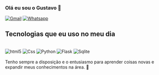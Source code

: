### Olá eu sou o Gustavo 👋

[![Gmail](https://img.shields.io/badge/Gmail-D14836?style=for-the-badge&logo=gmail&logoColor=white)](mailto:gustavoalvesdelima11@gmail.com)
[![Whatsapp](https://img.shields.io/badge/WhatsApp-25D366?style=for-the-badge&logo=whatsapp&logoColor=white)]("https://w.app/RgupUe")


## Tecnologias que eu uso no meu dia

<div style = "display: inline_block"><br/>
  <img align="center" alt="html5" src="https://img.shields.io/badge/HTML5-E34F26?style=for-the-badge&logo=html5&logoColor=white">
  <img align="center" alt="Css" src="https://img.shields.io/badge/CSS-239120?&style=for-the-badge&logo=css3&logoColor=white">
  <img align="center" alt="Python" src="https://img.shields.io/badge/Python-3776AB?style=for-the-badge&logo=python&logoColor=white">
  <img align="center" alt="Flask" src="https://img.shields.io/badge/Flask-000000?style=for-the-badge&logo=flask&logoColor=white">
  <img align="center" alt="Sqlite" src="https://img.shields.io/badge/SQLite-07405E?style=for-the-badge&logo=sqlite&logoColor=white">
</div>
<br>
Tenho sempre a disposição e o entusiasmo para aprender coisas novas e expandir meus conhecimentos na área. 🚀
